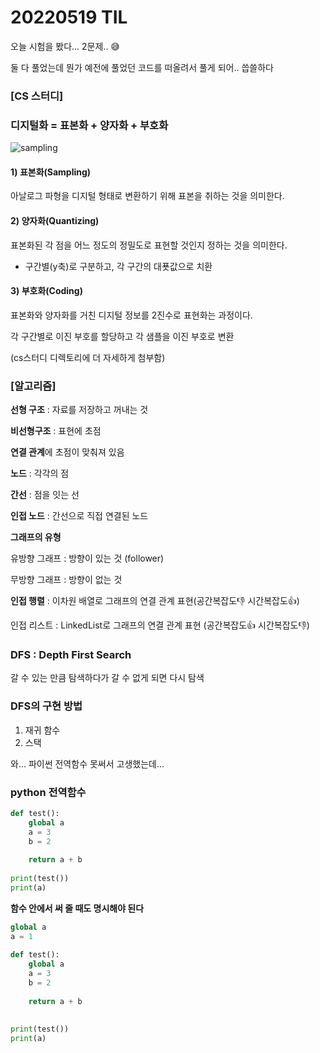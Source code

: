 # 20220519 TIL

오늘 시험을 봤다... 2문제.. 😅

둘 다 풀었는데 뭔가 예전에 풀었던 코드를 떠올려서 풀게 되어.. 씁쓸하다



### **[CS 스터디]**

### 디지털화 = 표본화 + 양자화 + 부호화

![sampling](https://user-images.githubusercontent.com/17975647/169066070-dbe6228f-d44a-48f9-985f-c5d6eaaa8e24.png)

#### 1) 표본화(Sampling)

아날로그 파형을 디지털 형태로 변환하기 위해 표본을 취하는 것을 의미한다.


#### 2) 양자화(Quantizing)

표본화된 각 점을 어느 정도의 정밀도로 표현할 것인지 정하는 것을 의미한다. 

- 구간별(y축)로 구분하고, 각 구간의 대푯값으로 치환


#### 3) 부호화(Coding)

표본화와 양자화를 거친 디지털 정보를 2진수로 표현화는 과정이다.

각 구간별로 이진 부호를 할당하고 각 샘플을 이진 부호로 변환

(cs스터디 디렉토리에 더 자세하게 첨부함)



### [알고리즘]

**선형 구조** : 자료를 저장하고 꺼내는 것

**비선형구조** : 표현에 초점

**연결 관계**에 초점이 맞춰져 있음



**노드** : 각각의 점

**간선** : 점을 잇는 선 

**인접 노드** : 간선으로 직접 연결된 노드



**그래프의 유형**

유방향 그래프 : 방향이 있는 것 (follower)

무방향 그래프 : 방향이 없는 것



**인접 행렬** : 이차원 배열로 그래프의 연결 관계 표현(공간복잡도👎 시간복잡도👍)

인접 리스트 : LinkedList로 그래프의 연결 관계 표현 (공간복잡도👍 시간복잡도👎)



### **DFS : Depth First Search**

갈 수 있는 만큼 탐색하다가 갈 수 없게 되면 다시 탐색



### DFS의 구현 방법

1. 재귀 함수
2. 스택



와... 파이썬 전역함수 못써서 고생했는데...

### python 전역함수

```python
def test():
    global a
    a = 3
    b = 2
 
    return a + b
 
print(test())
print(a)
```

**함수 안에서 써 줄 때도 명시해야 된다**

```python
global a
a = 1
 
def test():
    global a
    a = 3
    b = 2
 
    return a + b
 
 
print(test())
print(a)
```

